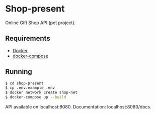 # Shop-present

Online Gift Shop API (pet project).

## Requirements

* [Docker](https://docs.docker.com/)
* [docker-compose](https://docs.docker.com/compose/)

## Running

```bash
$ cd shop-present
$ cp .env.example .env
$ docker network create shop-net
$ docker-compose up --build
```

API available on localhost:8080. Documentation: localhost:8080/docs.